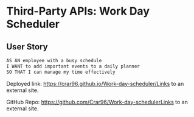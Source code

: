 # Third-Party APIs: Work Day Scheduler

## User Story

```md
AS AN employee with a busy schedule
I WANT to add important events to a daily planner
SO THAT I can manage my time effectively
```
Deployed link: https://crar96.github.io/Work-day-scheduler/Links to an external site.

GitHub Repo: https://github.com/Crar96/Work-day-schedulerLinks to an external site.
